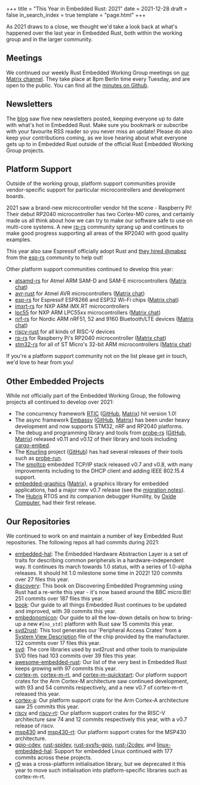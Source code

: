 +++
title = "This Year in Embedded Rust: 2021"
date = 2021-12-28
draft = false
in_search_index = true
template = "page.html"
+++

As 2021 draws to a close, we thought we'd take a look back at what's happened
over the last year in Embedded Rust, both within the working group and in the
larger community.

<!-- more -->

## Meetings

We continued our weekly Rust Embedded Working Group meetings on [our Matrix channel][#rust-embedded:matrix.org]. They take place at 8pm Berlin time every Tuesday, and are open to the public. You can find all the [minutes on Github].

[#rust-embedded:matrix.org]: https://matrix.to/#/#rust-embedded:matrix.org
[minutes on Github]: https://github.com/rust-embedded/wg/tree/master/minutes

## Newsletters

The [blog] saw five new newsletters posted, keeping everyone up to date with what's hot in Embedded Rust. Make sure you bookmark or subscribe with your favourite RSS reader so you never miss an update! Please do also keep your contributions coming, as we love hearing about what everyone gets up to in Embedded Rust outside of the official Rust Embedded Working Group projects.

[blog]: https://blog.rust-embedded.org/

## Platform Support

Outside of the working group, platform support communities provide vendor-specific support for particular microcontrollers and development boards.

2021 saw a brand-new microcontroller vendor hit the scene - Raspberry Pi! Their debut RP2040 microcontroller has two Cortex-M0 cores, and certainly made us all think about how we can try to make our software safe to use on multi-core systems. A new [rp-rs] community sprang up and continues to make good progress supporting all areas of the RP2040 with good quality examples.

[rp-rs]: https://github.com/rp-rs

This year also saw Espressif officially adopt Rust and [they hired @mabez] from the [esp-rs] community to help out!

[they hired @mabez]: https://mabez.dev/blog/posts/esp-rust-espressif/
[esp-rs]: https://github.com/esp-rs

Other platform support communities continued to develop this year:

* [atsamd-rs](https://github.com/atsamd-rs) for Atmel ARM SAM-D and SAM-E microcontrollers ([Matrix chat](https://matrix.to/#/#atsamd-rs_community:gitter.im))
* [avr-rust](https://github.com/avr-rust) for Atmel AVR microcontrollers ([Matrix chat](https://matrix.to/#/#avr-rust_Lobby:gitter.im))
* [esp-rs](https://github.com/esp-rs) for Espressif ESP8266 and ESP32 Wi-Fi chips ([Matrix chat](https://matrix.to/#/#esp-rs:matrix.org))
* [imxrt-rs](https://github.com/imxrt-rs) for NXP ARM iMX.RT microcontrollers
* [lpc55](https://github.com/lpc55) for NXP ARM LPC55xx microcontrollers ([Matrix chat](https://matrix.to/#/#lpc55:matrix.org))
* [nrf-rs](https://github.com/nrf-rs) for Nordic ARM nRF51, 52 and 9160 Bluetooth/LTE devices ([Matrix chat](https://matrix.to/#/#nrf-rs:matrix.org))
* [riscv-rust](https://github.com/riscv-rust) for all kinds of RISC-V devices
* [rp-rs](https://github.com/rp-rs) for Raspberry Pi's RP2040 microcontroller ([Matrix chat](https://matrix.to/#/#rp-rs:matrix.org))
* [stm32-rs](https://github.com/stm32-rs) for all of ST Micro's 32-bit ARM microcontrollers ([Matrix chat](https://matrix.to/#/#stm32-rs:matrix.org))

If you're a platform support community not on the list please get in touch, we'd love to hear from you!

## Other Embedded Projects

While not officially part of the Embedded Working Group, the following projects all continued to develop over 2021:

* The concurrency framework [RTIC](https://rtic.rs) ([GitHub](https://github.com/rtic-rs), [Matrix](https://matrix.to/#/#rtic:matrix.org)) hit version 1.0!
* The async framework [Embassy](https://embassy.dev) ([GitHub](https://github.com/embassy-rs), [Matrix](https://matrix.to/#/#embassy-rs:matrix.org)) has been under heavy development and now supports STM32, nRF and RP2040 platforms.
* The debug and programming library and tools from [probe-rs](https://probe.rs) ([GitHub](https://github.com/probe-rs), [Matrix](https://matrix.to/#/#probe-rs:matrix.org)) released v0.11 and v0.12 of their library and tools including [cargo-embed](https://github.com/probe-rs/cargo-embed).
* The [Knurling](https://knurling.ferrous-systems.com/) project ([GitHub](https://github.com/knurling-rs)) has had several releases of their tools such as [probe-run](https://github.com/knurling-rs/probe-run).
* The [smoltcp](https://github.com/smoltcp-rs/smoltcp) embedded TCP/IP stack released v0.7 and v0.8, with many improvements including to the DHCP client and adding IEEE 802.15.4 support.
* [embedded-graphics](https://github.com/embedded-graphics) ([Matrix](https://matrix.to/#/#rust-embedded-graphics:matrix.org)), a graphics library for embedded applications, had a major new v0.7 release (see the [migration notes](https://github.com/embedded-graphics/embedded-graphics/blob/master/MIGRATING-0.6-0.7.md)).
* The [Hubris](https://oxidecomputer.github.io/hubris/) RTOS and its companion debugger Humility, by [Oxide Computer](https://oxide.computer/), had their first release.

## Our Repositories

We continued to work on and maintain a number of key Embedded Rust repositories. The following repos all had commits during 2021:

* [embedded-hal](https://github.com/rust-embedded/embedded-hal): The Embedded Hardware Abstraction Layer is a set of traits for describing common peripherals in a hardware-independent way. It continues its march towards 1.0 status, with a series of 1.0-alpha releases. It should hit 1.0 milestone some time in 2022! 120 commits over 27 files this year.
* [discovery](https://github.com/rust-embedded/discovery): This book on Discovering Embedded Programming using Rust had a re-write this year - it's now based around the BBC micro:Bit! 251 commits over 187 files this year.
* [book](https://github.com/rust-embedded/book): Our guide to all things Embedded Rust continues to be updated and improved, with 39 commits this year.
* [embedonomicon](https://github.com/rust-embedded/embedonomicon): Our guide to all the low-down details on how to bring-up a new `#[no_std]` platform with Rust saw 15 commits this year.
* [svd2rust](https://github.com/rust-embedded/svd2rust): This tool generates our 'Peripheral Access Crates' from a [System View Description](https://www.keil.com/pack/doc/CMSIS/SVD/html/index.html) file of the chip provided by the manufacturer. 122 commits over 17 files this year.
* [svd](https://github.com/rust-embedded/svd): The core libraries used by svd2rust and other tools to manipulate SVD files had 103 commits over 39 files this year.
* [awesome-embedded-rust](https://github.com/rust-embedded/awesome-embedded-rust): Our list of the very best in Embedded Rust keeps growing with 97 commits this year.
* [cortex-m](https://github.com/rust-embedded/cortex-m), [cortex-m-rt](https://github.com/rust-embedded/cortex-m-rt), and [cortex-m-quickstart](https://github.com/rust-embedded/cortex-m-quickstart): Our platform support crates for the Arm Cortex-M architecture saw continued development, with 93 and 54 commits respectively, and a new v0.7 of cortex-m-rt released this year.
* [cortex-a](https://github.com/rust-embedded/cortex-a): Our platform support crate for the Arm Cortex-A architecture saw 25 commits this year.
* [riscv](https://github.com/rust-embedded/riscv) and [riscv-rt](https://github.com/rust-embedded/riscv-rt): Our platform support crates for the RISC-V architecture saw 74 and 12 commits respectively this year, with a v0.7 release of riscv.
* [msp430](https://github.com/rust-embedded/msp430) and [msp430-rt](https://github.com/rust-embedded/msp430): Our platform support crates for the MSP430 architecture.
* [gpio-cdev](https://github.com/rust-embedded/gpio-cdev), [rust-spidev](https://github.com/rust-embedded/rust-spidev), [rust-sysfs-gpio](https://github.com/rust-embedded/rust-sysfs-gpio), [rust-i2cdev](https://github.com/rust-embedded/rust-i2cdev), and [linux-embedded-hal](https://github.com/rust-embedded/linux-embedded-hal): Support for embedded Linux continued with 177 commits across these projects.
* [r0](https://github.com/rust-embedded/r0) was a cross-platform initialisation library, but we deprecated it this year to move such initialisation into platform-specific libraries such as cortex-m-rt.
